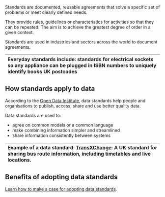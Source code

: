 Standards are documented, reusable agreements that solve a specific set of problems or meet clearly defined needs.

They provide rules, guidelines or characteristics for activities so that they can be repeated. The aim is to achieve the greatest degree of order in a given context.

Standards are used in industries and sectors across the world to document agreements.

| Everyday standards include:  standards for electrical sockets so any appliance can be plugged in ISBN numbers to uniquely identify books UK postcodes |
| :---- |

## How standards apply to data

According to the [Open Data Institute](https://standards.theodi.org/), data standards help people and organisations to publish, access, share and use better quality data.

Data standards are used to:

* agree on common models or a common language  
* make combining information simpler and streamlined  
* share information consistently between systems

| Example of a data standard:  [TransXChange](https://www.gov.uk/government/collections/transxchange): A UK standard for sharing bus route information, including timetables and live locations. |
| :---- |

## Benefits of adopting data standards

[Learn how to make a case for adopting data standards](http://xxx).

